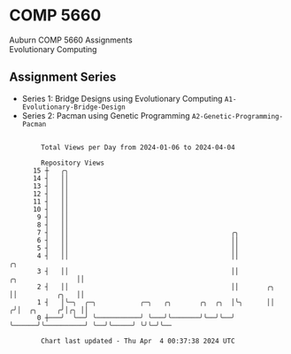 # COMP 5660
Auburn COMP 5660 Assignments  
Evolutionary Computing

## Assignment Series
- Series 1: Bridge Designs using Evolutionary Computing `A1-Evolutionary-Bridge-Design`
- Series 2: Pacman using Genetic Programming `A2-Genetic-Programming-Pacman`

```

        Total Views per Day from 2024-01-06 to 2024-04-04

        Repository Views
      15 ┼   ╭╮
      14 ┤   ││
      13 ┤   ││
      12 ┤   ││
      11 ┤   ││
      10 ┤   ││
       9 ┤   ││
       8 ┤   ││
       7 ┤   ││                                         ╭╮
       6 ┤   ││                                         ││
       5 ┤   ││                                         ││
       4 ┤   ││                                         ││                                     ╭╮
       3 ┤   ││                                         ││                    ╭╮               ││
       2 ┤   ││                                         ││       ╭╮           ││          ╭╮   ││
       1 ┤   │╰─╮  ╭─╮           ╭─╮   ╭╮       ╭╮  ╭╮  │╰╮      ││          ╭╯│  ╭╮     ╭╯│╭╮ ││
       0 ┼───╯  ╰──╯ ╰───────────╯ ╰───╯╰───────╯╰──╯╰──╯ ╰──────╯╰──────────╯ ╰──╯╰─────╯ ╰╯╰─╯╰──

        Chart last updated - Thu Apr  4 00:37:38 2024 UTC
        
```
